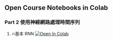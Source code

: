 ## Open Course Notebooks in Colab

### Part 2 使用神經網路處理時間序列
1. 🔥基本 RNN [![Open In Colab](https://colab.research.google.com/assets/colab-badge.svg)](https://colab.research.google.com/github/TA-aiacademy/course_3.0/blob/tsrnn/07_TSRNN/TSRNN_Part2/1_RNN.ipynb)
